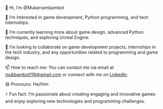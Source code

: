 👋 Hi, I’m @Mukarrambambot

👀 I’m interested in game development, Python programming, and tech internships.

🌱 I’m currently learning more about game design, advanced Python techniques, and exploring Unreal Engine.

💞️ I’m looking to collaborate on game development projects, internships in the tech industry, and any opportunities related to programming and game design.

📫 How to reach me: You can contact me via email at mukbambot118@gmail.com or connect with me on [LinkedIn](https://www.linkedin.com/in/mukarram-bambot-386452282).

😄 Pronouns: He/Him

⚡ Fun fact: I’m passionate about creating engaging and innovative games and enjoy exploring new technologies and programming challenges.
